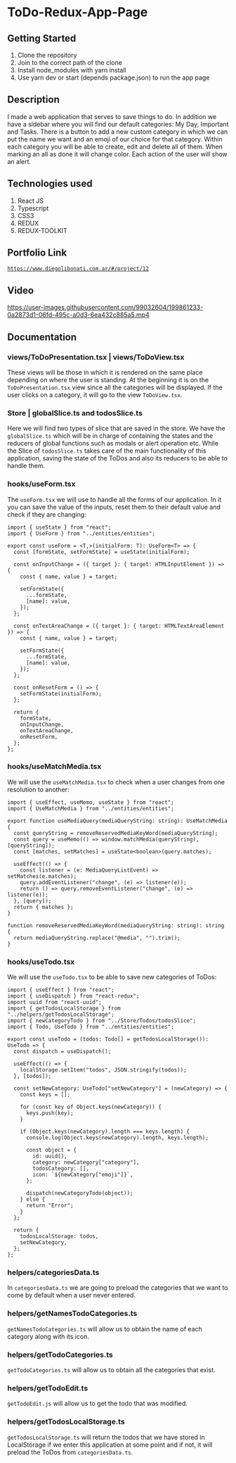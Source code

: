 # ToDo-Redux-App-Page

## Getting Started

1. Clone the repository
2. Join to the correct path of the clone
3. Install node_modules with yarn install
4. Use yarn dev or start (depends package.json) to run the app page

## Description

I made a web application that serves to save things to do. In addition we have a sidebar where you will find our default categories: My Day, Important and Tasks. There is a button to add a new custom category in which we can put the name we want and an emoji of our choice for that category. Within each category you will be able to create, edit and delete all of them. When marking an all as done it will change color. Each action of the user will show an alert.

## Technologies used

1. React JS
2. Typescript
3. CSS3
4. REDUX
5. REDUX-TOOLKIT

## Portfolio Link

[`https://www.diegolibonati.com.ar/#/project/12`](https://www.diegolibonati.com.ar/#/project/12)

## Video

https://user-images.githubusercontent.com/99032604/199861233-0a2873d1-06fd-495c-a0d3-6ea432c885a5.mp4

## Documentation

### views/ToDoPresentation.tsx | views/ToDoView.tsx

These views will be those in which it is rendered on the same place depending on where the user is standing. At the beginning it is on the `ToDoPresentation.tsx` view since all the categories will be displayed. If the user clicks on a category, it will go to the view `ToDoView.tsx`.

### Store | globalSlice.ts and todosSlice.ts

Here we will find two types of slice that are saved in the store. We have the `globalSlice.ts` which will be in charge of containing the states and the reducers of global functions such as modals or alert operation etc. While the Slice of `todosSlice.ts` takes care of the main functionality of this application, saving the state of the ToDos and also its reducers to be able to handle them.

### hooks/useForm.tsx

The `useForm.tsx` we will use to handle all the forms of our application. In it you can save the value of the inputs, reset them to their default value and check if they are changing:

```
import { useState } from "react";
import { UseForm } from "../entities/entities";

export const useForm = <T,>(initialForm: T): UseForm<T> => {
  const [formState, setFormState] = useState(initialForm);

  const onInputChange = ({ target }: { target: HTMLInputElement }) => {
    const { name, value } = target;

    setFormState({
      ...formState,
      [name]: value,
    });
  };

  const onTextAreaChange = ({ target }: { target: HTMLTextAreaElement }) => {
    const { name, value } = target;

    setFormState({
      ...formState,
      [name]: value,
    });
  };

  const onResetForm = () => {
    setFormState(initialForm);
  };

  return {
    formState,
    onInputChange,
    onTextAreaChange,
    onResetForm,
  };
};
```

### hooks/useMatchMedia.tsx

We will use the `useMatchMedia.tsx` to check when a user changes from one resolution to another:

```
import { useEffect, useMemo, useState } from "react";
import { UseMatchMedia } from "../entities/entities";

export function useMediaQuery(mediaQueryString: string): UseMatchMedia {
  const queryString = removeReservedMediaKeyWord(mediaQueryString);
  const query = useMemo(() => window.matchMedia(queryString), [queryString]);
  const [matches, setMatches] = useState<boolean>(query.matches);

  useEffect(() => {
    const listener = (e: MediaQueryListEvent) => setMatches(e.matches);
    query.addEventListener("change", (e) => listener(e));
    return () => query.removeEventListener("change", (e) => listener(e));
  }, [query]);
  return { matches };
}

function removeReservedMediaKeyWord(mediaQueryString: string): string {
  return mediaQueryString.replace("@media", "").trim();
}
```

### hooks/useTodo.tsx

We will use the `useTodo.tsx` to be able to save new categories of ToDos:

```
import { useEffect } from "react";
import { useDispatch } from "react-redux";
import uuid from "react-uuid";
import { getTodosLocalStorage } from "../helpers/getTodosLocalStorage";
import { newCategoryTodo } from "../Store/Todos/todosSlice";
import { Todo, UseTodo } from "../entities/entities";

export const useTodo = (todos: Todo[] = getTodosLocalStorage()): UseTodo => {
  const dispatch = useDispatch();

  useEffect(() => {
    localStorage.setItem("todos", JSON.stringify(todos));
  }, [todos]);

  const setNewCategory: UseTodo["setNewCategory"] = (newCategory) => {
    const keys = [];

    for (const key of Object.keys(newCategory)) {
      keys.push(key);
    }

    if (Object.keys(newCategory).length === keys.length) {
      console.log(Object.keys(newCategory).length, keys.length);

      const object = {
        id: uuid(),
        category: newCategory["category"],
        todosCategory: [],
        icon: `${newCategory["emoji"]}`,
      };

      dispatch(newCategoryTodo(object));
    } else {
      return "Error";
    }
  };

  return {
    todosLocalStorage: todos,
    setNewCategory,
  };
};
```

### helpers/categoriesData.ts

In `categoriesData.ts` we are going to preload the categories that we want to come by default when a user never entered.

### helpers/getNamesTodoCategories.ts

`getNamesTodoCategories.ts` will allow us to obtain the name of each category along with its icon.

### helpers/getTodoCategories.ts

`getTodoCategories.ts` will allow us to obtain all the categories that exist.

### helpers/getTodoEdit.ts

`getTodoEdit.js` will allow us to get the todo that was modified.

### helpers/getTodosLocalStorage.ts

`getTodosLocalStorage.ts` will return the todos that we have stored in LocalStorage if we enter this application at some point and if not, it will preload the ToDos from `categoriesData.ts`.
